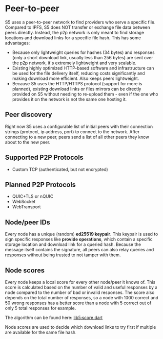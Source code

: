 # Peer-to-peer

S5 uses a peer-to-peer network to find providers who serve a specific file. Compared to IPFS, S5 does NOT transfer or exchange file data between
peers directly. Instead, the p2p network is only meant to find storage locations and download links for a specific file hash. This has some advantages:

- Because only lightweight queries for hashes (34 bytes) and responses (only a short download link, usually less than 256 bytes) are sent over the p2p network, it's extremely lightweight and very scalable.
- Existing highly optimized HTTP-based software and infrastructure can be used for the file delivery itself, reducing costs significantly and making download more efficient. Also keeps peers lightweight.
- Because S5 uses the HTTP/HTTPS protocol (support for more is planned), existing download links or files mirrors can be directly provided on S5 without needing to re-upload them - even if the one who provides it on the network is not the same one hosting it.

## Peer discovery

Right now S5 uses a configurable list of initial peers with their connection strings (protocol, ip address, port) to connect to the network.
After connecting to a new peer, peers send a list of all other peers they know about to the new peer.

## Supported P2P Protocols

- Custom TCP (authenticated, but not encrypted)

## Planned P2P Protocols

- QUIC+TLS or nQUIC
- WebSocket
- WebTransport

## Node/peer IDs

Every node has a unique (random) **ed25519 keypair**. This keypair is used to sign specific responses like **provide operations**, which contain a specific storage location and download link for a queried hash.
Because the message itself contains the signature, all peers can also relay queries and responses without being trusted to not tamper with them.

## Node scores

Every node keeps a local score for every other node/peer it knows of. This score is calculated based on the number of valid and useful responses by a node compared to the number of bad or invalid responses.
The score also depends on the total number of responses, so a node with 1000 correct and 50 wrong responses has a better score than a node with 5 correct out of only 5 total responses for example.

The algorithm can be found here: [lib5:score.dart](https://github.com/s5-dev/lib5/blob/main/lib/src/util/score.dart)

Node scores are used to decide which download links to try first if multiple are available for the same file hash.